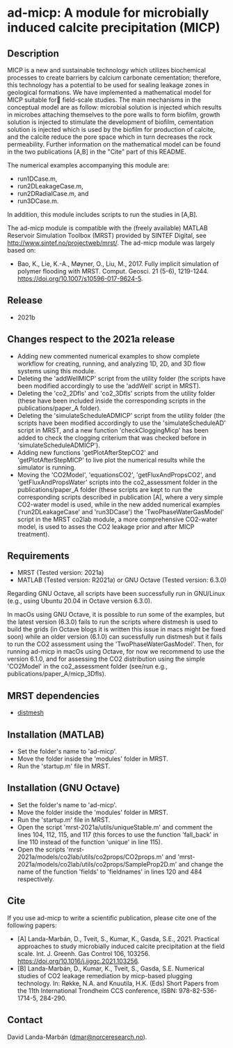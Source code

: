 # ad-micp: A module for microbially induced calcite precipitation (MICP)

## Description
MICP is a new and sustainable technology which utilizes biochemical
processes to create barriers by calcium carbonate cementation; therefore,
this technology has a potential to be used for sealing leakage zones in
geological formations. We have implemented a mathematical model for MICP
suitable for field-scale studies. The main mechanisms in the conceptual
model are as follow: microbial solution is injected which results in
microbes attaching themselves to the pore walls to form biofilm, growth
solution is injected to stimulate the development of biofilm, cementation
solution is injected which is used by the biofilm for production of
calcite, and the calcite reduce the pore space which in turn decreases the
rock permeability. Further information on the mathematical model can be
found in the two publications [A,B] in the "Cite" part of this README.

The numerical examples accompanying this module are:
* run1DCase.m,
* run2DLeakageCase.m,
* run2DRadialCase.m, and
* run3DCase.m.

In addition, this module includes scripts to run the studies in [A,B].

The ad-micp module is compatible with the (freely available) MATLAB
Reservoir Simulation Toolbox (MRST) provided by SINTEF Digital, see
http://www.sintef.no/projectweb/mrst/. The ad-micp module was largely based
on:
* Bao, K., Lie, K.-A., Møyner, O., Liu, M., 2017. Fully implicit simulation
of polymer flooding with MRST. Comput. Geosci. 21 (5-6), 1219-1244.
https://doi.org/10.1007/s10596-017-9624-5.

## Release
* 2021b

## Changes respect to the 2021a release
* Adding new commented numerical examples to show complete workflow for
creating, running, and analyzing 1D, 2D, and 3D flow systems using this 
module.
* Deleting the 'addWellMICP' script from the utility folder (the scripts 
have been modified accordingly to use the 'addWell' script in MRST).
* Deleting the 'co2_2Dfls' and 'co2_3Dfls' scripts from the utility folder
(these have been included inside the corresponding scripts in the
publications/paper_A folder).
* Deleting the 'simulateScheduleADMICP' script from the utility folder (the
scripts have been modified accordingly to use the 'simulateScheduleAD' 
script in MRST, and a new function 'checkCloggingMicp' has been added to 
check the clogging criterium that was checked before in 
'simulateScheduleADMICP').
* Adding new functions 'getPlotAfterStepCO2' and 'getPlotAfterStepMICP' to 
live plot the numerical results while the simulator is running.
* Moving the 'CO2Model', 'equationsCO2', 'getFluxAndPropsCO2', and
'getFluxAndPropsWater' scripts into the co2_assessment folder in the
publications/paper_A folder (these scripts are kept to run the 
corresponding scripts described in publication [A], where a very simple 
CO2-water model is used, while in the new added numerical examples 
('run2DLeakageCase' and 'run3DCase') the 'TwoPhaseWaterGasModel' script in 
the MRST co2lab module, a more comprehensive CO2-water model, is used to 
asses the CO2 leakage prior and after MICP treatment).

## Requirements
* MRST (Tested version: 2021a)
* MATLAB (Tested version: R2021a) or GNU Octave (Tested version: 6.3.0)

Regarding GNU Octave, all scripts have been successfully run in GNU/Linux
(e.g., using Ubuntu 20.04 in Octave version 6.3.0).

In macOs using GNU Octave, it is possible to run some of the examples, but 
the latest version (6.3.0) fails to run the scripts where distmesh is used 
to build the grids (in Octave blogs it is written this issue in macs might 
be fixed soon) while an older version (6.1.0) can sucessfully run distmesh 
but it fails to run the CO2 assessment using the 'TwoPhaseWaterGasModel'. 
Then, for running ad-micp in macOs using Octave, for now we recommend to 
use the version 6.1.0, and for assessing the CO2 distribution using the 
simple 'CO2Model' in the co2_assessment folder (see/run e.g., 
publications/paper_A/micp_3Dfls).

## MRST dependencies
* [distmesh](http://persson.berkeley.edu/distmesh/)

## Installation (MATLAB)
* Set the folder's name to 'ad-micp'.
* Move the folder inside the 'modules' folder in MRST.
* Run the 'startup.m' file in MRST.

## Installation (GNU Octave)
* Set the folder's name to 'ad-micp'.
* Move the folder inside the 'modules' folder in MRST.
* Run the 'startup.m' file in MRST.
* Open the script 'mrst-2021a/utils/uniqueStable.m' and comment the lines 
104, 112, 115, and 117 (this forces to use the function 'fall_back' in 
line 110 instead of the function 'unique' in line 115).
* Open the scripts 'mrst-2021a/models/co2lab/utils/co2props/CO2props.m' and
'mrst-2021a/models/co2lab/utils/co2props/SampleProp2D.m' and change the 
name of the function 'fields' to 'fieldnames' in lines 120 and 484 
respectively.

## Cite
If you use ad-micp to write a scientific publication, please cite one of
the following papers:
* [A] Landa-Marbán, D., Tveit, S., Kumar, K., Gasda, S.E., 2021.
Practical approaches to study microbially induced calcite precipitation
at the field scale. Int. J. Greenh. Gas Control 106, 103256.
https://doi.org/10.1016/j.ijggc.2021.103256.
* [B] Landa-Marbán, D., Kumar, K., Tveit, S., Gasda, S.E.
Numerical studies of CO2 leakage remediation by micp-based plugging
technology. In: Røkke, N.A. and Knuutila, H.K. (Eds) Short Papers from the 
11th International Trondheim CCS conference, ISBN: 978-82-536-1714-5, 
284-290.

## Contact
David Landa-Marbán (dmar@norceresearch.no).
